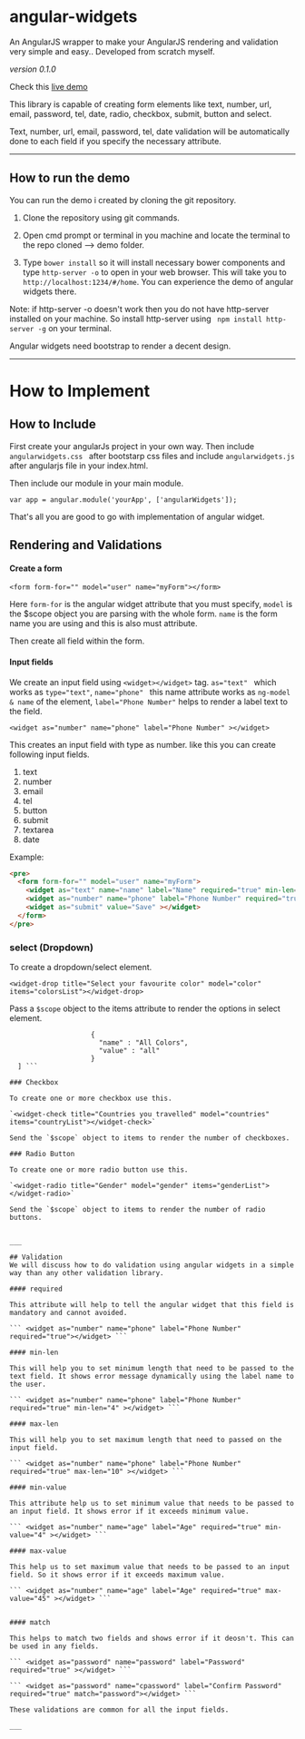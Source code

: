 # angular-widgets

An AngularJS wrapper to make your AngularJS rendering and validation very simple and easy.. Developed from scratch myself.

_version 0.1.0_

Check this [live demo](http://angularwidgets.herokuapp.com/#/home)


This library is capable of creating form elements like text, number, url, email, password, tel, date, radio, checkbox, submit, button and select.

Text, number, url, email, password, tel, date validation will be automatically done to each field if you specify the necessary attribute. 

___

## How to run the demo 

You can run the demo i created by cloning the git repository.

1. Clone the repository using git commands.

2. Open cmd prompt or terminal in you machine and locate the terminal to the repo cloned --> demo folder. 

3. Type ``` bower install ``` so it will install necessary bower components and type ``` http-server -o ``` to open in your web browser. This will take you to ``` http://localhost:1234/#/home ```. You can experience the demo of angular widgets there.

Note: if http-server -o doesn't work then you do not have http-server  installed on your machine. So install http-server using ``` npm install http-server -g``` on your terminal.

Angular widgets need bootstrap to render a decent design. 

___

# How to Implement

## How to Include 

First create your angularJs project in your own way. Then include ```angularwidgets.css ``` after bootstarp css files and include ``` angularwidgets.js ``` after angularjs file in your index.html. 

Then include our module in your main module.

``` var app = angular.module('yourApp', ['angularWidgets']); ```

That's all you are good to go with implementation of angular widget.


## Rendering and Validations

#### Create a form

```<form form-for="" model="user" name="myForm"></form> ```

Here ``` form-for ``` is the angular widget attribute that you must specify, ``` model ``` is the $scope object you are parsing with the whole form. ``` name ``` is the form name you are using and this is also must attribute.

Then create all field within the form.

#### Input fields

We create an input field using ```<widget></widget>``` tag. ```as="text" ``` which works as `type="text"`, ```name="phone" ``` this name attribute works as ``` ng-model & name ``` of the element, ``` label="Phone Number" ``` helps to render a label text to the field.

``` <widget as="number" name="phone" label="Phone Number" ></widget> ```

This creates an input field with type as number. like this you can create following input fields.

1. text
2. number
3. email
4. tel
5. button
6. submit
7. textarea
8. date

Example:

```html 
<pre>
  <form form-for="" model="user" name="myForm">
    <widget as="text" name="name" label="Name" required="true" min-len="03"></widget> 
    <widget as="number" name="phone" label="Phone Number" required="true" max-len="10" ></widget>
    <widget as="submit" value="Save" ></widget>
  </form>
</pre>
```

### select (Dropdown)

To create a dropdown/select element.

`<widget-drop title="Select your favourite color" model="color" items="colorsList"></widget-drop>`

Pass a `$scope` object to the items attribute to render the options in select element.

```$scope.colorsList = [
                    {
                      "name" : "All Colors",
                      "value" : "all"
                    }
  ] ```

### Checkbox

To create one or more checkbox use this.

`<widget-check title="Countries you travelled" model="countries" items="countryList"></widget-check>`

Send the `$scope` object to items to render the number of checkboxes.

### Radio Button

To create one or more radio button use this.

`<widget-radio title="Gender" model="gender" items="genderList"></widget-radio>`

Send the `$scope` object to items to render the number of radio buttons.


___

## Validation
We will discuss how to do validation using angular widgets in a simple way than any other validation library.

#### required

This attribute will help to tell the angular widget that this field is mandatory and cannot avoided.

``` <widget as="number" name="phone" label="Phone Number" required="true"></widget> ```

#### min-len

This will help you to set minimum length that need to be passed to the text field. It shows error message dynamically using the label name to the user. 

``` <widget as="number" name="phone" label="Phone Number" required="true" min-len="4" ></widget> ```

#### max-len

This will help you to set maximum length that need to passed on the input field. 

``` <widget as="number" name="phone" label="Phone Number" required="true" max-len="10" ></widget> ```

#### min-value

This attribute help us to set minimum value that needs to be passed to an input field. It shows error if it exceeds minimum value.

``` <widget as="number" name="age" label="Age" required="true" min-value="4" ></widget> ```

#### max-value

This help us to set maximum value that needs to be passed to an input field. So it shows error if it exceeds maximum value.

``` <widget as="number" name="age" label="Age" required="true" max-value="45" ></widget> ```


#### match

This helps to match two fields and shows error if it deosn't. This can be used in any fields. 

``` <widget as="password" name="password" label="Password" required="true" ></widget> ```

``` <widget as="password" name="cpassword" label="Confirm Password" required="true" match="password"></widget> ```

These validations are common for all the input fields.

___




















